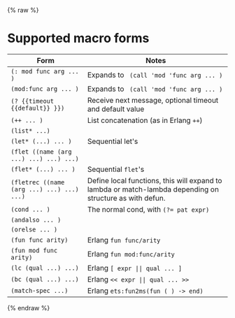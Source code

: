 {% raw %}
# Supported macro forms

| Form | Notes |
| -- | -- |
| ``(: mod func arg ... )`` | Expands to `` (call 'mod 'func arg ... )`` |
| ``(mod:func arg ... )`` |  Expands to `` (call 'mod 'func arg ... )``  |
| ``(? {{timeout {{default}} }})`` | Receive next message, optional timeout and default value|
| ``(++ ... )`` | List concatenation (as in Erlang ``++``) |
| ``(list* ...)`` |  |
| ``(let* (...) ... )`` | Sequential let's |
| ``(flet ((name (arg ...) ...) ...) ...)`` |  |
| ``(flet* (...) ... )`` | Sequential ``flet``'s |
| ``(fletrec ((name (arg ...) ...) ...) ...)`` | Define local functions, this will expand to lambda or match-lambda depending on structure as with defun. |
| ``(cond ... )`` | The normal cond, with ``(?= pat expr)`` |
| ``(andalso ... )`` |  |
| ``(orelse ... )`` |  |
| ``(fun func arity)`` | Erlang ``fun func/arity`` |
| ``(fun mod func arity)`` | Erlang ``fun mod:func/arity`` |
| ``(lc (qual ...) ...)`` | Erlang <code>[ expr &#124;&#124; qual ... ]</code> |
| ``(bc (qual ...) ...)`` | Erlang <code><< expr &#124;&#124; qual ... >></code> |
| ``(match-spec ...)`` | Erlang ``ets:fun2ms(fun ( ) -> end)`` |            



{% endraw %}
